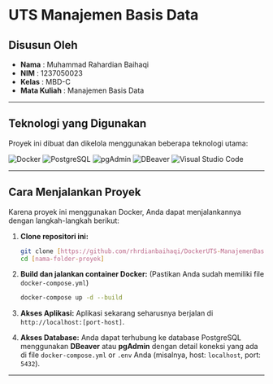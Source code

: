 # UTS Manajemen Basis Data

## Disusun Oleh 

* **Nama** : Muhammad Rahardian Baihaqi
* **NIM** : 1237050023
* **Kelas** : MBD-C
* **Mata Kuliah** : Manajemen Basis Data

---

## Teknologi yang Digunakan

Proyek ini dibuat dan dikelola menggunakan beberapa teknologi utama:

![Docker](https://img.shields.io/badge/Docker-2496ED?style=for-the-badge&logo=docker&logoColor=white)
![PostgreSQL](https://img.shields.io/badge/PostgreSQL-4169E1?style=for-the-badge&logo=postgresql&logoColor=white)
![pgAdmin](https://img.shields.io/badge/pgAdmin-2C568A?style=for-the-badge&logo=pgadmin&logoColor=white)
![DBeaver](https://img.shields.io/badge/DBeaver-38322E?style=for-the-badge&logo=dbeaver&logoColor=white)
![Visual Studio Code](https://img.shields.io/badge/VSCode-007ACC?style=for-the-badge&logo=visualstudiocode&logoColor=white)

---

## Cara Menjalankan Proyek

Karena proyek ini menggunakan Docker, Anda dapat menjalankannya dengan langkah-langkah berikut:

1.  **Clone repositori ini:**
    ```bash
    git clone [https://github.com/rhrdianbaihaqi/DockerUTS-ManajemenBasisData.git]
    cd [nama-folder-proyek]
    ```

2.  **Build dan jalankan container Docker:**
    (Pastikan Anda sudah memiliki file `docker-compose.yml`)
    ```bash
    docker-compose up -d --build
    ```

3.  **Akses Aplikasi:**
    Aplikasi sekarang seharusnya berjalan di `http://localhost:[port-host]`.

4.  **Akses Database:**
    Anda dapat terhubung ke database PostgreSQL menggunakan **DBeaver** atau **pgAdmin** dengan detail koneksi yang ada di file `docker-compose.yml` or `.env` Anda (misalnya, host: `localhost`, port: `5432`).

---
